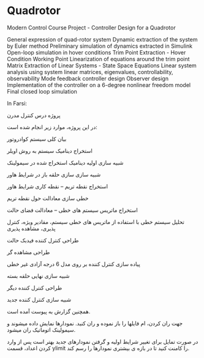 # Quadrotor
Modern Control Course Project - Controller Design for a Quadrotor

General expression of quad-rotor system
Dynamic extraction of the system by Euler method
Preliminary simulation of dynamics extracted in Simulink
Open-loop simulation in hover conditions
Trim Point Extraction - Hover Condition Working Point
Linearization of equations around the trim point
Matrix Extraction of Linear Systems - State Space Equations
Linear system analysis using system linear matrices, eigenvalues, controllability, observability
Mode feedback controller design
Observer design
Implementation of the controller on a 6-degree nonlinear freedom model
Final closed loop simulation



In Farsi:

پروژه درس کنترل مدرن

 در این پروژه، موارد زیر انجام شده است:

بیان کلی سیستم کوادروتور

 استخراج دینامیک سیستم به روش اویلر

شبیه سازی اولیه دینامیک استخراج شده در سیمولینک

شبیه سازی سازی حلقه باز در شرایط هاور

 استخراج نقطه تریم – نقطه کاری شرایط هاور

خطی سازی معادالت حول نقطه تریم

استخراج ماتریس سیستم های خطی – معادالت فضای حالت

تحلیل سیستم خطی با استفاده از ماتریس های خطی سیستم، مقادیر ویژه، کنترل پذیری، مشاهده پذیری

 طراحی کنترل کننده فیدبک حالت

طراحی مشاهده گر

پیاده سازی کنترل کننده بر روی مدل 6 درجه آزادی غیر خطی

شبیه سازی نهایی حلقه بسته

طراحی کنترل کننده دیگر  

 شبیه سازی کنترل کننده جدید

همچنین گزارش به پیوست آمده است.

جهت ران کردن، ام­ فایل­ها را باز نموده و ران کنید. نمودارها نمایش داده می­شوند و سیمولینک اتوماتیک ران می­شود.


در صورت تمایل برای تغییر شرایط اولیه و گرفتن نمودارهای جدید بهتر است پس از وارد کردن اعداد، قسمت
 ylimit 
را کامنت کنید تا در بازه­ ی بیشتری نمودارها را رسم کند.
